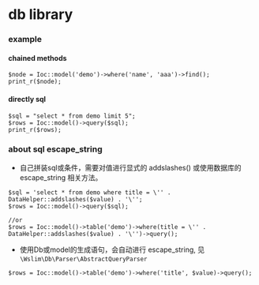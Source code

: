 db library
===================

### example

#### chained methods
```
$node = Ioc::model('demo')->where('name', 'aaa')->find();
print_r($node);
```

#### directly sql 
```
$sql = "select * from demo limit 5";
$rows = Ioc::model()->query($sql);
print_r($rows);
```

### about sql escape_string

* 自己拼装sql或条件，需要对值进行显式的 addslashes() 或使用数据库的 escape_string 相关方法。
```
$sql = 'select * from demo where title = \'' . DataHelper::addslashes($value) . '\'';
$rows = Ioc::model()->query($sql);

//or
$rows = Ioc::model()->table('demo')->where(title = \'' . DataHelper::addslashes($value) . '\'')->query();
```

* 使用Db或model的生成语句，会自动进行 escape_string, 见 `\Wslim\Db\Parser\AbstractQueryParser`
```
$rows = Ioc::model()->table('demo')->where('title', $value)->query();
```


